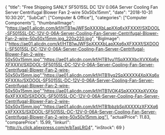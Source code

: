 {
	"title": "Free Shipping SANLY SF5015SL DC 12V 0.06A Server Cooling Fan Server Centrifugal Blower Fan 2-wire 50x50x15mm",
	"date": "2018-10-31 10:30:20",
	"SubCat": ["Computer & Office"],
	"categories": ["Computer Components"],
	"thumbnailImage": "https://ae01.alicdn.com/kf/HTB1wJWFSpXXXXbLapXXq6xXFXXXf/SXDOOL-SF5015SL-DC-12V-0-06A-Server-Cooling-Fan-Server-Centrifugal-Blower-Fan-2-wire-50x50x15mm.jpg_220x220.jpg",
	"BigImage": ["https://ae01.alicdn.com/kf/HTB1wJWFSpXXXXbLapXXq6xXFXXXf/SXDOOL-SF5015SL-DC-12V-0-06A-Server-Cooling-Fan-Server-Centrifugal-Blower-Fan-2-wire-50x50x15mm.jpg","https://ae01.alicdn.com/kf/HTB1vu11SpXXXXbcXVXXq6xXFXXXV/SXDOOL-SF5015SL-DC-12V-0-06A-Server-Cooling-Fan-Server-Centrifugal-Blower-Fan-2-wire-50x50x15mm.jpg","https://ae01.alicdn.com/kf/HTB1Iyq2SpXXXXX4XpXXq6xXFXXXo/SXDOOL-SF5015SL-DC-12V-0-06A-Server-Cooling-Fan-Server-Centrifugal-Blower-Fan-2-wire-50x50x15mm.jpg","https://ae01.alicdn.com/kf/HTB1VOK4SpXXXXXpXVXXq6xXFXXXD/SXDOOL-SF5015SL-DC-12V-0-06A-Server-Cooling-Fan-Server-Centrifugal-Blower-Fan-2-wire-50x50x15mm.jpg","https://ae01.alicdn.com/kf/HTB1bbzbSpXXXXXzXFXXq6xXFXXXS/SXDOOL-SF5015SL-DC-12V-0-06A-Server-Cooling-Fan-Server-Centrifugal-Blower-Fan-2-wire-50x50x15mm.jpg"],
	"actualPrice": 11.83,
	"comparePrice": 15.99,
	"linkurl": "http://s.click.aliexpress.com/e/bTaqLRG4",
	"inStock": 69
}

